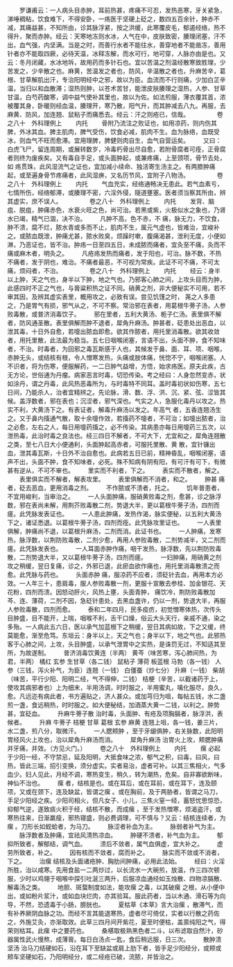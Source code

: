 <!-- { "loadSidebar": true } -->
　　罗谦甫云：一人病头目赤肿，耳前热甚，疼痛不可忍，发热恶寒，牙关紧急，涕唾稠粘，饮食难下，不得安卧，一疡医于坚硬上砭之，数四五百余针，肿赤不减，其痛益甚，不知所由，诊其脉浮紧，按之洪缓，此寒覆皮毛，郁遏经络，热不得升，聚而赤肿。经云：天寒地冻则水冰，人气在中，皮肤致密，腠理闭塞，汗不出，血气强，内坚满。当是之时，而善行水者不能往水，善穿地者不能凿冻，善用针者亦不能取四厥，必待天温，冰释冻解，而水可行，地可穿，人脉亦由是也。又云：冬月闭藏，水冰地坼，故用药而多针石也。宜以苦温之剂温经散寒致胜理，少苦发之，少辛散之也。麻黄，苦温发之者也，防风，辛温散之者也，升麻苦辛，葛根、甘草解肌出汗，专治阳明经中之邪，故以为臣。血流而不行则痛，少加白芷辛温，当归以和血散滞；湿热则肿，以苍术苦甘，能泄皮肤腠理之湿热，人参、甘草甘温，白芍药酸寒，调中益气使补其里也，故以为佐。如法煎服，薄衣覆其首，浓被覆其身，卧暖则经血温，腠理开，寒乃散，阳气升，而其肿减去八九。再服，去麻黄、防风，加连翘、鼠粘子而痛悉去。经云：汗之则疮已，信哉。
　　
　　卷之八十　外科理例上
　　内托
　　骨附乃流注之败证也，如用凉药，则内伤其脾，外冰其血。脾主肌肉，脾气受伤，饮食必减，肌肉不生。血为脉络，血既受冰，则血气不旺而愈滞。宜用理脾，脾健则肉自生，血气自营运矣。
　　又曰：白虎飞尸，留连周期，或展转数岁，冷毒朽骨出尽自愈，若附骨腐者可痊，正骨腐者则终为废疾矣。又有毒自手足，或头面肿起，或兼疼痛，上至颈项，骨节去处，如 疡贯珠，此风湿流气之证也，宜加减小续命、独活寄生汤主之。有两膝肿痛起，或至遍身骨节疼痛者，此风湿痹，又名历节风，宜附子八物汤。
　　
　　卷之八十　外科理例上
　　内托
　　气血充实，经络通畅决无患此。若气血素亏，七情所伤，经络郁滞，或腠理不密，六淫外侵，隧道壅塞。医者须当察其所由，辨其虚实，庶不误人。
　　
　　卷之八十　外科理例上
　　内托
　　发背、脑疽、脱疽，肿痛赤色，水衰火旺之色，尚可治。若黑或紫，火极似水之象也，乃肾水已竭，精气已涸，决不治。
　　凡肿不高，色不赤，不 痛，脉无力，不饮食，肿不溃，腐不烂，脓水青或多而不止，肌肉不生，属元气虚也，皆难治，宜峻补之。或脓血既泄，肿痛尤甚，脓水败臭，烦躁时嗽，腹痛渴甚，泄利无度，小便如淋，乃恶证也，皆不治。肿疡一日至四五日，未成脓而痛者，宜灸至不痛，灸而不痛或麻木者，明灸之。
　　凡疮疡发热而痛者，发于阳也，可治。脉不数，不热不痛者，发于阴也，难治。不痛者最恶，不可视为常疾。此证不可不痛，不可太痛，烦闷者，不治。
　　
　　卷之八十　外科理例上
　　内托
　　经云：身半以上肿，天之气也，身半以下肿，地之气也。乃邪客心肺之间，上攻头目而为肿，此感四时不正之气也，与膏粱积热之证不同。硝黄之剂，非大便秘实不可用，若不审其因，及辨其虚实表里，概用攻之，必致有误。尝见饥馑之时， 荛之人多患之，乃是胃气有损，邪气从之，不可不察。常治邪在表者，用葛根牛蒡子汤，人参败毒散，或普济消毒饮子。
　　邪在里者，五利大黄汤、栀子仁汤。表里俱不解者，防风通圣散。表里俱解而肿不退者，犀角升麻汤。肿甚者，砭患处出恶血，以泄其毒，十日外自愈，若嚏出脓血即愈。欲其作脓者，用托里消毒散。欲其收敛者，用托里散，此法最为稳当。五七日咽喉闭塞，言语不出，头面不肿，食不知味者，不治。时毒者，为回邪之毒瓦斯感于人也，其候发于鼻、面、耳、项、咽喉，赤肿无头，或结核有根，令人憎寒发热，头痛或肢体痛，恍惚不宁，咽喉闭塞。人不识者，将为伤寒，便服解药，一二日肿气益增，方悟，始求疡医。原夫此疾，古无方论，世俗通为丹瘤。病家恶言时毒，切恐传染。考之经曰：人身忽然变赤，状如涂丹，谓之丹毒，此风热恶毒所为，与时毒特不同耳。盖时毒初状如伤寒，五七日间，乃能杀人，治者宜精辨之。先论脉，滑、数、浮、洪、沉、紧、弦、涩皆其候。盖浮数者，邪在表也；沉涩者，邪气深也。气实之人，急服化毒丹以攻之。热实不利，大黄汤下之。有表证者，解毒升麻汤以发之。年高气 者，五香连翘汤生之。又于鼻内搐通气散，取十余嚏作效，若搐药不嚏者，不可治；如嚏出脓者，治之必愈，左右之人，每日用嚏药搐之，必不传染。其病患亦每日用嚏药三五次，以泄热毒，此治时毒之良法也。经三四日不解者，不可大下，尤宜和之，犀角连翘散之类，至七八日大小便通利，头面肿起高赤者，可服托里散、黄 散，宜针镰出血，泄其毒瓦斯，十日外不治自愈也。此病若五日已前，精神昏乱，咽喉闭塞，语声不出，头面不肿，食不知味者，必死。殊不知病有阴有阳，有可汗有可下，有微甚有逆从，不可不审也。
　　里实而不利者，下之。
　　表实而不散者，解之。
　　表里俱实而不解者，解表攻里。
　　表里俱解而不消者，和之。
　　肿甚 痛者，砭去恶血，更用消毒之剂。
　　不作脓或不溃者，托之。
　　饥年普患者，不宜用峻利，当审治之。
　　一人头面肿痛，服硝黄败毒之剂，愈甚，诊之脉浮数，邪在表尚未解，用荆芥败毒散二剂，势退大半，更以葛根牛蒡子汤，四剂而瘥。此凭脉发表证也。
　　一人患此肿痛，发热作渴，脉实便秘，以五利大黄汤下之，诸证悉退。以葛根牛蒡子汤，四剂而痊。此凭脉攻里证也。
　　一人表里俱解，肿痛尚不退，以葛根升麻汤，二剂而消。此证书也。
　　一人肿痛，发寒热，脉浮数，以荆防败毒散，二剂少愈，再用人参败毒散，二剂势减半，又二剂而瘥。此凭脉发表也。
　　一人耳面赤肿作痛，咽干发热，脉浮数，先以荆防败毒散，二剂势退大半，又以葛根牛蒡子汤，四剂而瘥。
　　一妇肿痛，用硝黄之剂攻之稍缓，翌日复痛，诊之，外邪已退，此瘀血欲作痛也，用托里消毒散溃之而愈。此凭脉与药也。
　　头面赤肿 痛，服凉药不应者，须砭针去血，再用本方必效。一人年三十，患肩毒，服人参败毒散一剂，更服十宣散去参桂、加金银花、天花粉，四剂而溃。因怒动肝火，风热上壅，头面青肿， 痛饮冷，荆防败毒散加芩、连、薄荷，二剂不因，急砭针患处，去黑血盏许，仍以一剂，势退大半，再服人参败毒散，四剂而愈。
　　泰和二年四月，民多疫疠，初觉憎寒体热，次传头目肿盛，目不能开，上喘，咽喉不利，舌干口燥，俗云大头天行，亲戚不通，染之多殆。一人病此五六日，医以承气加蓝根下之稍缓，翌日其病如故，下之又缓，终莫能愈，渐至危笃。东垣云：身半以上，天之气也；身半以下，地之气也。此邪热客于心肺之间，上攻，头目肿盛，以承气泄胃中之实热，是诛罚无过，不知适其至所，为故遂制。
　　普济消毒饮黄连（半两） 黄芩（味苦寒，泻心肺间热，为君，半两） 橘红 玄参 生甘草（各二钱） 鼠粘子 薄荷 板蓝根 马勃（各一钱） 人参（三钱，泻火补气，为臣）连翘（一钱） 白僵蚕（炒七分） 升麻（一钱） 柴胡（味苦，平行少阳、阳明二经，气不得伸，二钱） 桔梗（辛苦，以截诸药于上，使攻其病邪者也）上为细末，半用汤调，时时服之，半用蜜丸，噙化服尽，良久，愈。凡远迩有病此者，书方遍贴之，济人甚众。或加芎归为咀，每帖五钱，水二盏煎一盏，食远稍热，时时服之。如大便秘结，加酒蒸大黄一二钱，以利之。肿势甚，宜砭血。
　　升麻牛蒡子散 治时毒，头面肿、有疮及项胸膈者，脉浮洪，表候者。
　　升麻 牛蒡子 桔梗 甘草 葛根 玄参 麻黄 连翘上咀，各一钱，姜三片，水二盏，煎八分，取微汗。
　　一人腮颊肿 ，至于牙龈俱肿，右关脉数，此阳明胃经风火上攻也，治以犀角升麻汤而消。
　　犀角升麻汤 治胃火上攻，颊腮肿痛并牙痛，并效。（方见火门。）
　　卷之八十　外科理例上
　　内托
　　瘰 必起于少阳一经，不守禁忌，延及阳明，大抵食味之浓，郁气之积，曰毒，曰风，曰热，皆此三端，招引变换，须分虚实。实者易治，虚者可补。以其三焦相火，气多血少。妇人见此，月经不调，寒热变生，稍久，转为潮热，危矣。自非寡欲断味，神仙不治也。
　　瘰 者，结核是也。或在耳后，或在耳前，或在耳下，连及颐项，又或在颈下，连及缺盆，皆谓之瘰 。或在胸前，及于两胁者，皆谓之马刀，手足少阳经之疾。少阳司相火，但凡女子、小儿，三焦火窒一经，蓄怒忧思惊恐，抑郁气逆，遂致痰火积于经，结核不散，而成瘰 ，至于发热憎寒，烦渴盗汗，或寒热往来，日渐羸瘦，邪热寝盛，则必费调理，可不慎与？又云：结核连续者，为瘰 。刀形长如蚬蛤者，为马刀。
　　脉涩者补血为主。
　　脉弱者补气为主。
　　脉浮数者及肿痛，宜祛风清热凉血。
　　肿硬不溃者，补气血为主。
　　郁抑所致者，解郁结，调气血。
　　溃后不敛者，属气血俱虚，宜大补之。
　　虚劳所致者，补之。
　　因有核而不敛者，腐而补之。
　　脉实而不敛或不消者，下之。
　　治瘰 结核及头面诸疮肿、胸肋间肿痛，必用此法始。
　　经曰：火淫所胜，治以咸寒。先用食盐一二两炒过，以长流水一大碗煎，放温，作三四次顿服，少时以鸡翎于咽喉中探引吐涎三两升，后服凉血通经如玉烛散、四物凉膈散、解毒汤之类。
　　地胆、斑蝥制度如法，能攻瘰 之毒，以其破瘰 之根，从小便中出，或如粉片浆汁，或如血块烂肉，亦其验耳。服此药者，当以木通、滑石等为向导，不然，恐遗毒于小肠，膀胱也。
　　夏枯草《本草》言大治瘰 ，散滞气，而有补养厥阴血脉之功。而经不言其能退寒热，虚者尽可倚仗，实者以行散之药佐之，外施艾灸，亦渐取效。此草三四月间开紫花，夏至时便枯，盖禀纯阳之气，得荣则枯耳。此瘰 中之要药也。
　　桑椹取极熟黑色者二斗，以布滤取自然汁，砂器属性武火慢熬，成薄膏。每日白汤点一匙，食后稍远服，日三次。
　　散肿溃坚汤 治马刀结硬如石，沿在耳下至缺盆或肩上肋下者，皆手足少阳经分，或颊或颊车坚硬如石，乃阳明经分，或二经疮已破，流脓，并皆治之。
